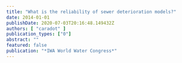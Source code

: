 ```yaml
---
title: "What is the reliability of sewer deterioration models?"
date: 2014-01-01
publishDate: 2020-07-03T20:16:48.149432Z
authors: [ "caradot" ]
publication_types: ["0"]
abstract: ""
featured: false
publication: "*IWA World Water Congress*"
---
```


